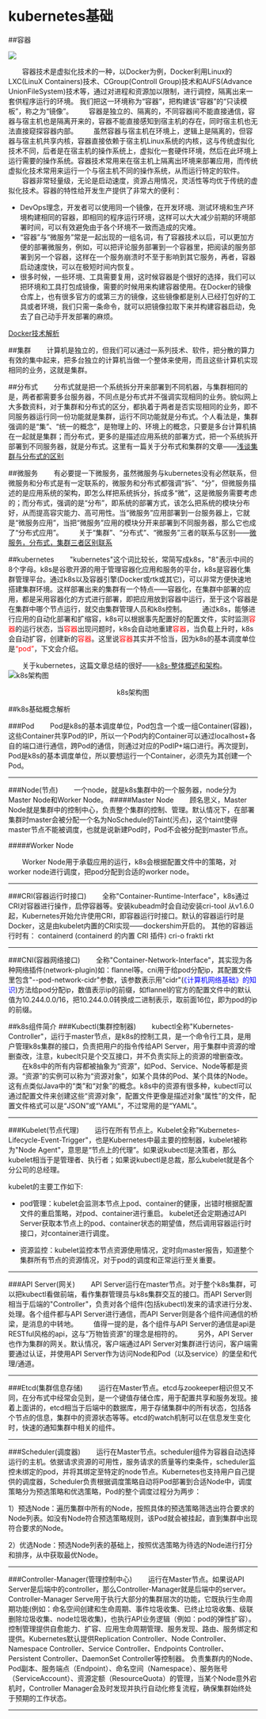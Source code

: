 # kubernetes基础

##容器

  ![](https://tva1.sinaimg.cn/large/006y8mN6gy1g922v2w1byj30e8063gmc.jpg)
  
&emsp;&emsp;容器技术是虚拟化技术的一种，以Docker为例，Docker利用Linux的LXC(LinuX Containers)技术、CGroup(Controll Group)技术和AUFS(Advance UnionFileSystem)技术等，通过对进程和资源加以限制，进行调控，隔离出来一套供程序运行的环境。 我们把这一环境称为“容器”，把构建该“容器”的“只读模板”，称之为“镜像”。 
&emsp;&emsp;容器是独立的、隔离的，不同容器间不能直接通信，容器与宿主机也是隔离开来的，容器不能直接感知到宿主机的存在，同时宿主机也无法直接窥探容器内部。 
&emsp;&emsp;虽然容器与宿主机在环境上，逻辑上是隔离的，但容器与宿主机共享内核，容器直接依赖于宿主机Linux系统的内核，这与传统虚拟化技术不同，后者是在宿主机的操作系统上，虚拟化一套硬件环境，然后在此环境上运行需要的操作系统。容器技术常用来在宿主机上隔离出环境来部署应用，而传统虚拟化技术常用来运行一个与宿主机不同的操作系统，从而运行特定的软件。
&emsp;&emsp;容器非常轻量级，无论是启动速度，资源占用情况，灵活性等均优于传统的虚拟化技术。容器的特性给开发生产提供了非常大的便利：
* DevOps理念，开发者可以使用同一个镜像，在开发环境、测试环境和生产环境构建相同的容器，即相同的程序运行环境，这样可以大大减少前期的环境部署时间，可以有效避免由于各个环境不一致而造成的灾难。 
* “容器”与“微服务”常是一起出现的一组名词，有了容器技术以后，可以更加方便的部署微服务，例如，可以把评论服务部署到一个容器里，把阅读的服务部署到另一个容器，这样在一个服务崩溃时不至于影响到其它服务，再者，容器启动速度快，可以在极短时间内恢复。
* 很多时候，一些环境、工具需要复用，这时候容器是个很好的选择，我们可以把环境和工具打包成镜像，需要的时候用来构建容器使用。在Docker的镜像仓库上，也有很多官方的或第三方的镜像，这些镜像都是别人已经打包好的工具或者环境，我们只需一条命令，就可以把镜像拉取下来并构建容器启动，免去了自己动手开发部署的麻烦。

[Docker技术解析](https://www.cnblogs.com/hwlong/articles/9060557.html)

##集群
&emsp;&emsp;计算机是独立的，但我们可以通过一系列技术、软件，把分散的算力有效的集中起来，把多台独立的计算机当做一个整体来使用，而且这些计算机实现相同的业务，这就是集群。

##分布式
&emsp;&emsp;分布式就是把一个系统拆分开来部署到不同机器，与集群相同的是，两者都需要多台服务器，不同点是分布式并不强调实现相同的业务。貌似网上大多数资料，对于集群和分布式的区分，都执着于两者是否实现相同的业务，即不同服务器运行同一份功能就是集群，运行不同功能就是分布式。个人看法是，集群强调的是“集”、“统一的概念”，是物理上的、环境上的概念，只要是多台计算机搞在一起就是集群；而分布式，更多的是描述应用系统的部署方式，把一个系统拆开部署到不同服务器，就是分布式。这里有一篇关于分布式和集群的文章——[浅谈集群与分布式的区别](http://www.imooc.com/article/details/id/290175)

##微服务
&emsp;&emsp;有必要提一下微服务，虽然微服务与kubernetes没有必然联系，但微服务和分布式是有一定联系的，微服务和分布式都强调“拆”、“分”，但微服务描述的是应用系统的架构，即怎么样把系统拆分，拆成多“微”，这是微服务需要考虑的；而分布式，强调的是“分布”，即系统的部署方式，该怎么把系统的模块分布好，从而提高容灾能力、高可用性。当“微服务”应用部署到一台服务器上，它就是“微服务应用”，当把“微服务”应用的模块分开来部署到不同服务器，那么它也成了“分布式应用”。
&emsp;&emsp;关于“集群”、“分布式”、“微服务”三者的联系与区别——[微服务，分布式，集群三者区别联系](http://blog.csdn.net/qq646040754/article/details/81511795)

##kubernetes
&emsp;&emsp;"kubernetes"这个词比较长，常简写成k8s，"8"表示中间的8个字母。k8s是谷歌开源的用于管理容器化应用和服务的平台，k8s是容器化集群管理平台。通过k8s以及容器引擎(Docker或rtk或其它)，可以非常方便快速地搭建集群环境。这样部署出来的集群有一个特点——容器化，在集群中部署的应用，都是采用容器化的方式进行部署，即把应用放到容器中运行，至于这个容器是在集群中哪个节点运行，就交由集群管理人员和k8s控制。
&emsp;&emsp;通过k8s，能够进行应用的自动化部署和扩缩容，k8s可以根据事先配置好的配置文件，实时监测<font color=red>容器</font>的运行状态，当<font color=red>容器</font>出现问题时，k8s会自动地重建<font color=red>容器</font>，当负载上升时，k8s会自动扩容，创建新的<font color=red>容器</font>。这里说<font color=red>容器</font>其实并不恰当，因为k8s的基本调度单位是<font color=red>“pod”</font>，下文会介绍。 

&emsp;&emsp;关于kubernetes，这篇文章总结的很好——[k8s-整体概述和架构](https://www.cnblogs.com/wwchihiro/p/9261607.html)。
![k8s架构图](https://timgsa.baidu.com/timg?image&quality=80&size=b9999_10000&sec=1574014452459&di=f4a9b2b9a546008b0792bf949712b6fe&imgtype=0&src=http%3A%2F%2Fimg2018.cnblogs.com%2Fblog%2F916267%2F201812%2F916267-20181202113142615-1452130758.png)
<center>k8s架构图</center>

##k8s基础概念解析

###Pod
&emsp;&emsp;Pod是k8s的基本调度单位，Pod包含一个或一组Container(容器)，这些Container共享Pod的IP，所以一个Pod内的Container可以通过localhost+各自的端口进行通信，跨Pod的通信，则通过对应的PodIP+端口进行。再次提到，Pod是k8s的基本调度单位，所以要想运行一个Container，必须先为其创建一个Pod。

---

###Node(节点)
&emsp;&emsp;一个node，就是k8s集群中的一个服务器，node分为Master Node和Worker Node。
#####Master Node
&emsp;&emsp;顾名思义，Master Node就是集群中的控制中心，负责整个集群的控制、管理。默认情况下，在部署集群时master会被分配一个名为NoSchedule的Taint(污点)，这个taint使得master节点不能被调度，也就是说新建Pod时，Pod不会被分配到master节点。

#####Worker Node

&emsp;&emsp;Worker Node用于承载应用的运行，k8s会根据配置文件中的策略，对worker node进行调度，把pod分配到合适的worker node。

---

###CRI(容器运行时接口)
&emsp;&emsp;全称"Container-Runtime-Interface"，k8s通过CRI对容器进行操作，启停容器等。安装kubeadm时会自动安装cri-tool
从v1.6.0起，Kubernetes开始允许使用CRI，即容器运行时接口。默认的容器运行时是Docker，这是由kubelet内置的CRI实现——dockershim开启的。
其他的容器运行时有：
containerd (containerd 的内置 CRI 插件)
cri-o
frakti
rkt

---

###CNI(容器网络接口)
&emsp;&emsp;全称"Container-Network-Interface"，其实现为各种网络插件(network-plugin)如：flannel等。cni用于给pod分配ip，其配置文件里包含"--pod-network-cidr"参数，该参数表示用"cidr"(<font color=blue>《计算机网络基础》的知识</font>)方法给pod分配ip，数值表示ip的前缀，如flannel的官方的配置文件中的默认值为10.244.0.0/16，把10.244.0.0转换成二进制表示，取前面16位，即为pod的ip的前缀。


##k8s组件简介
###Kubectl(集群控制器)
&emsp;&emsp;kubectl全称"Kubernetes-Controller"，运行于master节点，是k8s的控制工具，是一个命令行工具，是用户管理k8s集群的接口，负责把用户的指令传给API Server，用于集群中资源的增删查改，注意，kubeclt只是个交互接口，并不负责实际上的资源的增删查改。
&emsp;&emsp;在k8s中的所有内容都被抽象为“资源”，如Pod、Service、Node等都是资源。“资源”的实例可以称为“资源对象”，如某个具体的Pod、某个具体的Node。这有点类似Java中的“类”和“对象”的概念。k8s中的资源有很多种，kubectl可以通过配置文件来创建这些“资源对象”，配置文件更像是描述对象“属性”的文件，配置文件格式可以是“JSON”或“YAML”，不过常用的是“YAML”。

---

###Kubelet(节点代理)
&emsp;&emsp;运行在所有节点上。Kubelet全称"Kubernetes-Lifecycle-Event-Trigger"，也是Kubernetes中最主要的控制器，kubelet被称为"Node Agent"，意思是“节点上的代理”。如果说kubectl是决策者，那么kubelet相当于是管理者、执行者；如果说kubectl是总裁，那么kubelet就是各个分公司的总经理。

kubelet的主要工作如下:
* pod管理：kubelet会监测本节点上pod、container的健康，出错时根据配置文件的重启策略，对pod、container进行重启。 kubelet还会定期通过API Server获取本节点上的pod、container状态的期望值，然后调用容器运行时接口，对container进行调度。

* 资源监控：kubelet监控本节点资源使用情况，定时向master报告，知道整个集群所有节点的资源情况，对于pod的调度和正常运行至关重要。

---

###API Server(网关)
&emsp;&emsp;API Server运行在master节点。对于整个k8s集群，可以把kubectl看做前端，看作集群管理员与k8s集群交互的接口。而API Server则相当于后端的"Controller"，负责对各个组件(包括kubectl)发来的请求进行分发、处理。各个组件都与API Server进行通信，而API Server则是各个组件间通信的桥梁，是消息的中转地。
&emsp;&emsp;值得一提的是，各个组件与API Server的通信是api是RESTful风格的api，这与“万物皆资源”的理念是相符的。
&emsp;&emsp;另外，API Server也作为集群的网关。默认情况，客户端通过API Server对集群进行访问，客户端需要通过认证，并使用API Server作为访问Node和Pod（以及service）的堡垒和代理/通道。

---

###Etcd(集群信息存储)
&emsp;&emsp;运行在Master节点。etcd与zookeeper相识但又不同，在分布式中经常会见到，是一个键值存储仓库，用于配置共享和服务发现。接着上面讲的，etcd相当于后端中的数据库，用于存储集群中的所有状态，包括各个节点的信息，集群中的资源状态等等。etcd的watch机制可以在信息发生变化时，快速的通知集群中相关的组件。

---

###Scheduler(调度器)
&emsp;&emsp;运行在Master节点。scheduler组件为容器自动选择运行的主机。依据请求资源的可用性，服务请求的质量等约束条件，scheduler监控未绑定的pod，并将其绑定至特定的node节点。Kubernetes也支持用户自己提供的调度器，Scheduler负责根据调度策略自动将Pod部署到合适Node中，调度策略分为预选策略和优选策略，Pod的整个调度过程分为两步：

1）预选Node：遍历集群中所有的Node，按照具体的预选策略筛选出符合要求的Node列表。如没有Node符合预选策略规则，该Pod就会被挂起，直到集群中出现符合要求的Node。

2）优选Node：预选Node列表的基础上，按照优选策略为待选的Node进行打分和排序，从中获取最优Node。

---

###Controller-Manager(管理控制中心)
&emsp;&emsp;运行在Master节点。如果说API Server是后端中的controller，那么Controller-Manager就是后端中的server。
Controller-Manager Serve用于执行大部分的集群层次的功能，它既执行生命周期功能(例如：命名空间创建和生命周期、事件垃圾收集、已终止垃圾收集、级联删除垃圾收集、node垃圾收集)，也执行API业务逻辑（例如：pod的弹性扩容）。控制管理提供自愈能力、扩容、应用生命周期管理、服务发现、路由、服务绑定和提供。Kubernetes默认提供Replication Controller、Node Controller、Namespace Controller、Service Controller、Endpoints Controller、Persistent Controller、DaemonSet Controller等控制器。
负责集群内的Node、Pod副本、服务端点（Endpoint）、命名空间（Namespace）、服务账号（ServiceAccount）、资源定额（ResourceQuota）的管理，当某个Node意外宕机时，Controller Manager会及时发现并执行自动化修复流程，确保集群始终处于预期的工作状态。

---

